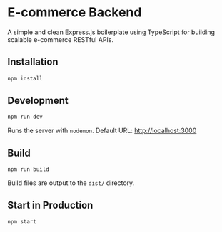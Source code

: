 # E-commerce Backend

A simple and clean Express.js boilerplate using TypeScript for building scalable e-commerce RESTful APIs.

## Installation

```bash
npm install
```

## Development

```bash
npm run dev
```

Runs the server with `nodemon`. Default URL: [http://localhost:3000](http://localhost:3000)

## Build

```bash
npm run build
```

Build files are output to the `dist/` directory.

## Start in Production

```bash
npm start
```
